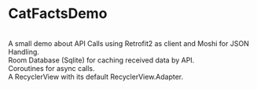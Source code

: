 # CatFactsDemo
<br>A small demo about API Calls using Retrofit2 as client and Moshi for JSON Handling.</br> Room Database (Sqlite) for caching received data by API. <br>Coroutines for async calls.</br> A RecyclerView with its default RecyclerView.Adapter.
